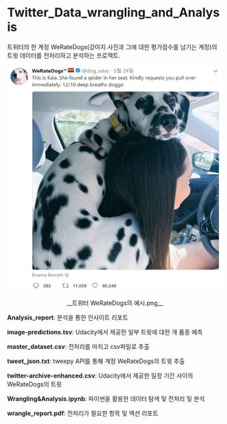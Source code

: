 # Twitter_Data_wrangling_and_Analysis

트위터의 한 계정 WeRateDogs(강아지 사진과 그에 대한 평가점수를 남기는 계정)의 트윗 데이터를 전처리하고 분석하는 프로젝트.

<p align="center">
<img src="https://github.com/JINSOO-PHILIP-KIM/Twitter_Data_wrangling_and_Analysis/blob/master/WeRateDogs_ex.png" width="500">  
</p>
<p align="center">
__트위터 WeRateDogs의 예시.png__

</p>




__Analysis_report__: 분석을 통한 인사이트 리포트  

__image-predictions.tsv__: Udacity에서 제공한 일부 트윗에 대한 개 품종 예측  

__master_dataset.csv__: 전처리를 마치고 csv파일로 추출  

__tweet_json.txt__: tweepy API를 통해 계정 WeRateDogs의 트윗 추출  

__twitter-archive-enhanced.csv__: Udacity에서 제공한 일정 기간 사이의 WeRateDogs의 트윗  

__Wrangling&Analysis.ipynb__: 파이썬을 활용한 데이터 탐색 및 전처리 및 분석  

__wrangle_report.pdf__: 전처리가 필요한 항목 및 액션 리포트
